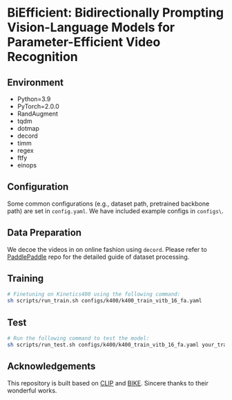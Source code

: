 # BiEfficient: Bidirectionally Prompting Vision-Language Models for Parameter-Efficient Video Recognition
## Environment
- Python=3.9
- PyTorch=2.0.0
- RandAugment
- tqdm
- dotmap
- decord
- timm
- regex
- ftfy
- einops
## Configuration
Some common configurations (e.g., dataset path, pretrained backbone path) are set in `config.yaml`. We have included example configs in `configs\`.
## Data Preparation
We decoe the videos in on online fashion using `decord`. Please refer to [PaddlePaddle](https://github.com/PaddlePaddle/PaddleVideo/blob/develop/docs/zh-CN/dataset/README.md) repo for the detailed guide of dataset processing.
## Training
```sh
# Finetuning on Kinetics400 using the following command:
sh scripts/run_train.sh configs/k400/k400_train_vitb_16_fa.yaml
```
## Test
```sh
# Run the following command to test the model:
sh scripts/run_test.sh configs/k400/k400_train_vitb_16_fa.yaml your_trained_model.pt
```
## Acknowledgements
This repository is built based on [CLIP](https://github.com/openai/CLIP) and [BIKE](https://github.com/whwu95/BIKE). Sincere thanks to their wonderful works.
